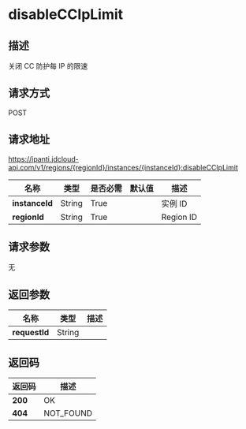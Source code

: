 # disableCCIpLimit


## 描述
关闭 CC 防护每 IP 的限速

## 请求方式
POST

## 请求地址
https://ipanti.jdcloud-api.com/v1/regions/{regionId}/instances/{instanceId}:disableCCIpLimit

|名称|类型|是否必需|默认值|描述|
|---|---|---|---|---|
|**instanceId**|String|True||实例 ID|
|**regionId**|String|True||Region ID|

## 请求参数
无


## 返回参数
|名称|类型|描述|
|---|---|---|
|**requestId**|String||



## 返回码
|返回码|描述|
|---|---|
|**200**|OK|
|**404**|NOT_FOUND|
